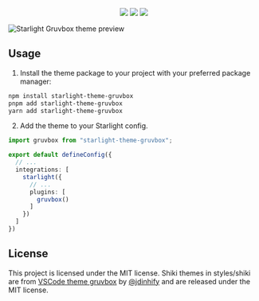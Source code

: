<p align="center">
	<a href="https://github.com/TheOtterlord/starlight-theme-gruvbox/stargazers"><img src="https://img.shields.io/github/stars/TheOtterlord/starlight-theme-gruvbox?colorA=363a4f&colorB=b7bdf8&style=for-the-badge"></a>
	<a href="https://github.com/TheOtterlord/starlight-theme-gruvbox/issues"><img src="https://img.shields.io/github/issues/TheOtterlord/starlight-theme-gruvbox?colorA=363a4f&colorB=f5a97f&style=for-the-badge"></a>
	<a href="https://github.com/TheOtterlord/starlight-theme-gruvbox/contributors"><img src="https://img.shields.io/github/contributors/TheOtterlord/starlight-theme-gruvbox?colorA=363a4f&colorB=a6da95&style=for-the-badge"></a>
</p>

![Starlight Gruvbox theme preview](https://raw.githubusercontent.com/TheOtterlord/starlight-theme-gruvbox/refs/heads/main/assets/starlight-theme-gruvbox.webp)

## Usage

1. Install the theme package to your project with your preferred package manager:
```sh
npm install starlight-theme-gruvbox
pnpm add starlight-theme-gruvbox
yarn add starlight-theme-gruvbox
```

2. Add the theme to your Starlight config.

```ts
import gruvbox from "starlight-theme-gruvbox";

export default defineConfig({
  // ...
  integrations: [
    starlight({
      // ...
      plugins: [
        gruvbox()
      ]
    })
  ]
})
```

## License

This project is licensed under the MIT license. Shiki themes in styles/shiki are from [VSCode theme gruvbox](https://github.com/jdinhify/vscode-theme-gruvbox/tree/main/themes) by [@jdinhify](https://github.com/jdinhify) and are released under the MIT license.
